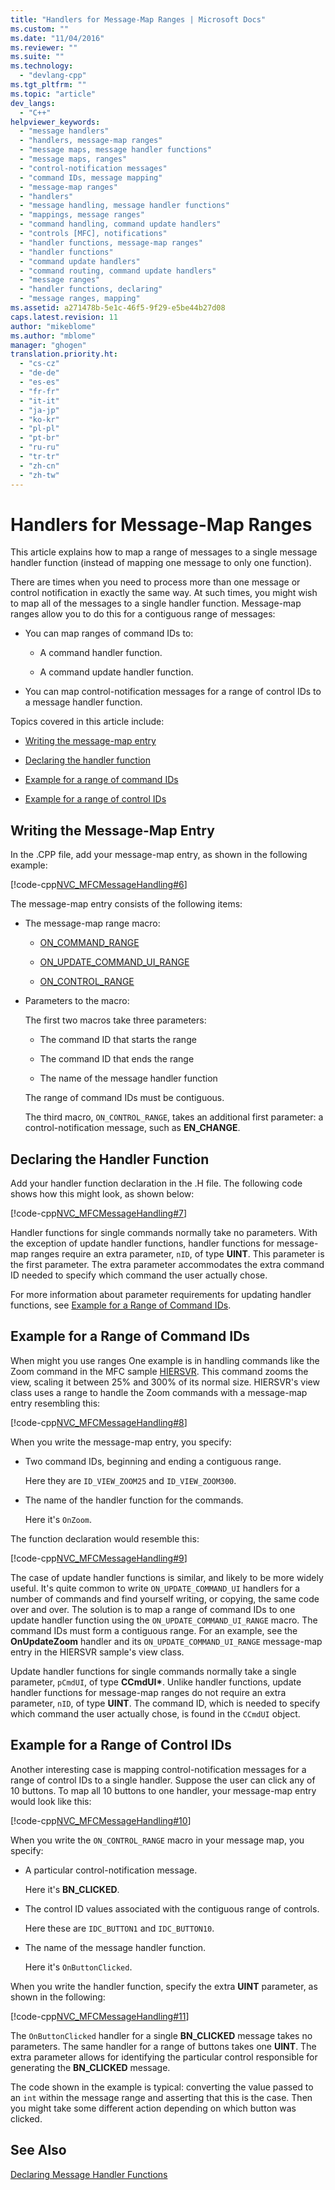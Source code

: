 ```yaml
---
title: "Handlers for Message-Map Ranges | Microsoft Docs"
ms.custom: ""
ms.date: "11/04/2016"
ms.reviewer: ""
ms.suite: ""
ms.technology: 
  - "devlang-cpp"
ms.tgt_pltfrm: ""
ms.topic: "article"
dev_langs: 
  - "C++"
helpviewer_keywords: 
  - "message handlers"
  - "handlers, message-map ranges"
  - "message maps, message handler functions"
  - "message maps, ranges"
  - "control-notification messages"
  - "command IDs, message mapping"
  - "message-map ranges"
  - "handlers"
  - "message handling, message handler functions"
  - "mappings, message ranges"
  - "command handling, command update handlers"
  - "controls [MFC], notifications"
  - "handler functions, message-map ranges"
  - "handler functions"
  - "command update handlers"
  - "command routing, command update handlers"
  - "message ranges"
  - "handler functions, declaring"
  - "message ranges, mapping"
ms.assetid: a271478b-5e1c-46f5-9f29-e5be44b27d08
caps.latest.revision: 11
author: "mikeblome"
ms.author: "mblome"
manager: "ghogen"
translation.priority.ht: 
  - "cs-cz"
  - "de-de"
  - "es-es"
  - "fr-fr"
  - "it-it"
  - "ja-jp"
  - "ko-kr"
  - "pl-pl"
  - "pt-br"
  - "ru-ru"
  - "tr-tr"
  - "zh-cn"
  - "zh-tw"
---
```

# Handlers for Message-Map Ranges
This article explains how to map a range of messages to a single message handler function (instead of mapping one message to only one function).  
  
 There are times when you need to process more than one message or control notification in exactly the same way. At such times, you might wish to map all of the messages to a single handler function. Message-map ranges allow you to do this for a contiguous range of messages:  
  
-   You can map ranges of command IDs to:  
  
    -   A command handler function.  
  
    -   A command update handler function.  
  
-   You can map control-notification messages for a range of control IDs to a message handler function.  
  
 Topics covered in this article include:  
  
-   [Writing the message-map entry](#_core_writing_the_message.2d.map_entry)  
  
-   [Declaring the handler function](#_core_declaring_the_handler_function)  
  
-   [Example for a range of command IDs](#_core_example_for_a_range_of_command_ids)  
  
-   [Example for a range of control IDs](#_core_example_for_a_range_of_control_ids)  
  
##  <a name="_core_writing_the_message.2d.map_entry"></a> Writing the Message-Map Entry  
 In the .CPP file, add your message-map entry, as shown in the following example:  
  
 [!code-cpp[NVC_MFCMessageHandling#6](../mfc/codesnippet/cpp/handlers-for-message-map-ranges_1.cpp)]  
  
 The message-map entry consists of the following items:  
  
-   The message-map range macro:  
  
    -   [ON_COMMAND_RANGE](reference/message-map-macros-mfc.md#on_command_range)  
  
    -   [ON_UPDATE_COMMAND_UI_RANGE](reference/message-map-macros-mfc.md#on_update_command_ui_range)  
  
    -   [ON_CONTROL_RANGE](reference/message-map-macros-mfc.md#on_control_range)  
  
-   Parameters to the macro:  
  
     The first two macros take three parameters:  
  
    -   The command ID that starts the range  
  
    -   The command ID that ends the range  
  
    -   The name of the message handler function  
  
     The range of command IDs must be contiguous.  
  
     The third macro, `ON_CONTROL_RANGE`, takes an additional first parameter: a control-notification message, such as **EN_CHANGE**.  
  
##  <a name="_core_declaring_the_handler_function"></a> Declaring the Handler Function  
 Add your handler function declaration in the .H file. The following code shows how this might look, as shown below:  
  
 [!code-cpp[NVC_MFCMessageHandling#7](../mfc/codesnippet/cpp/handlers-for-message-map-ranges_2.h)]  
  
 Handler functions for single commands normally take no parameters. With the exception of update handler functions, handler functions for message-map ranges require an extra parameter, `nID`, of type **UINT**. This parameter is the first parameter. The extra parameter accommodates the extra command ID needed to specify which command the user actually chose.  
  
 For more information about parameter requirements for updating handler functions, see [Example for a Range of Command IDs](#_core_example_for_a_range_of_command_ids).  
  
##  <a name="_core_example_for_a_range_of_command_ids"></a> Example for a Range of Command IDs  
 When might you use ranges One example is in handling commands like the Zoom command in the MFC sample [HIERSVR](../visual-cpp-samples.md). This command zooms the view, scaling it between 25% and 300% of its normal size. HIERSVR's view class uses a range to handle the Zoom commands with a message-map entry resembling this:  
  
 [!code-cpp[NVC_MFCMessageHandling#8](../mfc/codesnippet/cpp/handlers-for-message-map-ranges_3.cpp)]  
  
 When you write the message-map entry, you specify:  
  
-   Two command IDs, beginning and ending a contiguous range.  
  
     Here they are `ID_VIEW_ZOOM25` and `ID_VIEW_ZOOM300`.  
  
-   The name of the handler function for the commands.  
  
     Here it's `OnZoom`.  
  
 The function declaration would resemble this:  
  
 [!code-cpp[NVC_MFCMessageHandling#9](../mfc/codesnippet/cpp/handlers-for-message-map-ranges_4.h)]  
  
 The case of update handler functions is similar, and likely to be more widely useful. It's quite common to write `ON_UPDATE_COMMAND_UI` handlers for a number of commands and find yourself writing, or copying, the same code over and over. The solution is to map a range of command IDs to one update handler function using the `ON_UPDATE_COMMAND_UI_RANGE` macro. The command IDs must form a contiguous range. For an example, see the **OnUpdateZoom** handler and its `ON_UPDATE_COMMAND_UI_RANGE` message-map entry in the HIERSVR sample's view class.  
  
 Update handler functions for single commands normally take a single parameter, `pCmdUI`, of type **CCmdUI\***. Unlike handler functions, update handler functions for message-map ranges do not require an extra parameter, `nID`, of type **UINT**. The command ID, which is needed to specify which command the user actually chose, is found in the `CCmdUI` object.  
  
##  <a name="_core_example_for_a_range_of_control_ids"></a> Example for a Range of Control IDs  
 Another interesting case is mapping control-notification messages for a range of control IDs to a single handler. Suppose the user can click any of 10 buttons. To map all 10 buttons to one handler, your message-map entry would look like this:  
  
 [!code-cpp[NVC_MFCMessageHandling#10](../mfc/codesnippet/cpp/handlers-for-message-map-ranges_5.cpp)]  
  
 When you write the `ON_CONTROL_RANGE` macro in your message map, you specify:  
  
-   A particular control-notification message.  
  
     Here it's **BN_CLICKED**.  
  
-   The control ID values associated with the contiguous range of controls.  
  
     Here these are `IDC_BUTTON1` and `IDC_BUTTON10`.  
  
-   The name of the message handler function.  
  
     Here it's `OnButtonClicked`.  
  
 When you write the handler function, specify the extra **UINT** parameter, as shown in the following:  
  
 [!code-cpp[NVC_MFCMessageHandling#11](../mfc/codesnippet/cpp/handlers-for-message-map-ranges_6.cpp)]  
  
 The `OnButtonClicked` handler for a single **BN_CLICKED** message takes no parameters. The same handler for a range of buttons takes one **UINT**. The extra parameter allows for identifying the particular control responsible for generating the **BN_CLICKED** message.  
  
 The code shown in the example is typical: converting the value passed to an `int` within the message range and asserting that this is the case. Then you might take some different action depending on which button was clicked.  
  
## See Also  
 [Declaring Message Handler Functions](../mfc/declaring-message-handler-functions.md)
